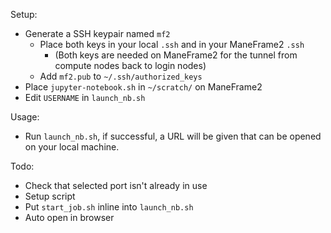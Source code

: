 Setup:
- Generate a SSH keypair named `mf2`
  - Place both keys in your local `.ssh` and in your ManeFrame2 `.ssh`   
    - (Both keys are needed on ManeFrame2 for the tunnel from compute nodes back to login nodes)
  - Add `mf2.pub` to `~/.ssh/authorized_keys`
- Place `jupyter-notebook.sh` in `~/scratch/` on ManeFrame2
- Edit `USERNAME` in `launch_nb.sh`

Usage:
- Run `launch_nb.sh`, if successful, a URL will be given that can be opened on your local machine.

Todo:
- Check that selected port isn't already in use
- Setup script
- Put `start_job.sh` inline into `launch_nb.sh`
- Auto open in browser
